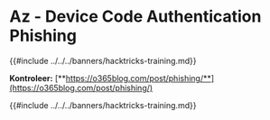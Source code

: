# Az - Device Code Authentication Phishing

{{#include ../../../banners/hacktricks-training.md}}

**Kontroleer:** [**https://o365blog.com/post/phishing/**](https://o365blog.com/post/phishing/)

{{#include ../../../banners/hacktricks-training.md}}
